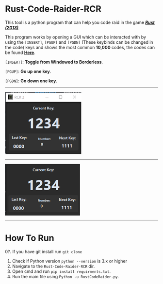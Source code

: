 # Rust-Code-Raider-RCR

This tool is a python program that can help you code raid in the game ***[Rust (2013)](https://rust.facepunch.com/)***.

This program works by opening a GUI which can be interacted with by using the `[INSERT]`, `[PGUP]` and `[PGDN]` (These keybinds can be changed in the code) keys and shows the most common **10,000** codes, the codes can be found **[Here](https://rusttips.com/top-10000-rust-door-lock-codes/)**.

`[INSERT]`: **Toggle from Windowed to Borderless**.

`[PGUP]`: **Go up one key**.

`[PGDN]`: **Go down one key**.

----------------------------------

![Borderd](/Images/Bordered.PNG)

----------------------------------

![Borderless](/Images/Borderless.PNG)

----------------------------------

# How To Run

0?. If you have git install run `git clone `
1. Check if Python version `python --version` is 3.x or higher
2. Navigate to the `Rust-Code-Raider-RCR` dir.
3. Open cmd and run `pip install requirments.txt`.
4. Run the main file using `Python -u RustCodeRaider.py`.
